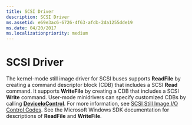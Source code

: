 ```yaml
---
title: SCSI Driver
description: SCSI Driver
ms.assetid: e69e3ac6-6726-4f63-afdb-2da1255dde19
ms.date: 04/20/2017
ms.localizationpriority: medium
---
```


# SCSI Driver





The kernel-mode still image driver for SCSI buses supports **ReadFile** by creating a command descriptor block (CDB) that includes a SCSI **Read** command. It supports **WriteFile** by creating a CDB that includes a SCSI **Write** command. User-mode minidrivers can specify customized CDBs by calling [**DeviceIoControl**](/windows/desktop/api/ioapiset/nf-ioapiset-deviceiocontrol). For more information, see [SCSI Still Image I/O Control Codes](/windows-hardware/drivers/ddi/_image/index). See the Microsoft Windows SDK documentation for descriptions of **ReadFile** and **WriteFile**.

 

